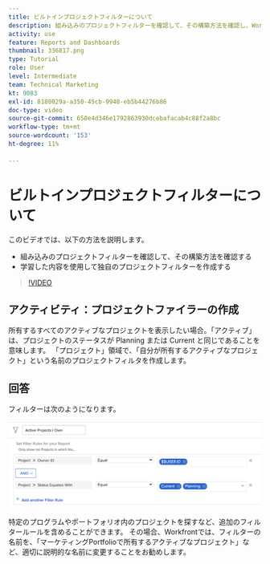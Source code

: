 ```yaml
---
title: ビルトインプロジェクトフィルターについて
description: 組み込みのプロジェクトフィルターを確認して、その構築方法を確認し、Workfrontで独自のプロジェクトフィルターを作成する方法を説明します。
activity: use
feature: Reports and Dashboards
thumbnail: 336817.png
type: Tutorial
role: User
level: Intermediate
team: Technical Marketing
kt: 9083
exl-id: 8180029a-a350-45cb-9948-eb5b44276b86
doc-type: video
source-git-commit: 650e4d346e1792863930dcebafacab4c88f2a8bc
workflow-type: tm+mt
source-wordcount: '153'
ht-degree: 11%

---
```


# ビルトインプロジェクトフィルターについて

このビデオでは、以下の方法を説明します。

* 組み込みのプロジェクトフィルターを確認して、その構築方法を確認する
* 学習した内容を使用して独自のプロジェクトフィルターを作成する

>[!VIDEO](https://video.tv.adobe.com/v/336817/?quality=12&learn=on)


## アクティビティ：プロジェクトファイラーの作成

所有するすべてのアクティブなプロジェクトを表示したい場合。「アクティブ」は、プロジェクトのステータスが Planning または Current と同じであることを意味します。 「プロジェクト」領域で、「自分が所有するアクティブなプロジェクト」という名前のプロジェクトフィルタを作成します。

## 回答

フィルターは次のようになります。

![プロジェクトフィルターを作成する画面の画像](assets/opening-built-in-project-filters-1.png)

特定のプログラムやポートフォリオ内のプロジェクトを探すなど、追加のフィルタールールを含めることができます。 その場合、Workfrontでは、フィルターの名前を、「マーケティングPortfolioで所有するアクティブなプロジェクト」など、適切に説明的な名前に変更することをお勧めします。

